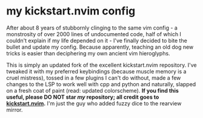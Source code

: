# my kickstart.nvim config

After about 8 years of stubbornly clinging to the same vim config - a monstrosity of over 2000 lines of undocumented code, half of which I couldn't explain if my life depended on it - I've finally decided to bite the bullet and update my config. Because apparently, teaching an old dog new tricks is easier than deciphering my own ancient vim hieroglyphs.

This is simply an updated fork of the excellent kickstart.nvim repository. I've tweaked it with my preferred keybindings (because muscle memory is a cruel mistress), tossed in a few plugins I can't do without, made a few changes to the LSP to work well with cpp and python and naturally, slapped on a fresh coat of paint (read: updated colorscheme).  **If you find this useful, please DO NOT star _my_ repository; all credit goes to [kickstart.nvim](https://github.com/nvim-lua/kickstart.nvim?tab=readme-ov-file).** I'm just the guy who added fuzzy dice to the rearview mirror.
